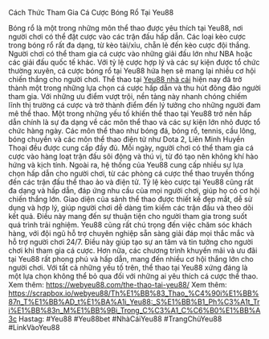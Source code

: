 Cách Thức Tham Gia Cá Cược Bóng Rổ Tại Yeu88

Bóng rổ là một trong những môn thể thao được yêu thích tại Yeu88, nơi người chơi có thể đặt cược vào các trận đấu hấp dẫn. Các loại kèo cược trong bóng rổ rất đa dạng, từ kèo tài/xỉu, chẵn lẻ đến kèo cược đội thắng. Người chơi có thể tham gia cá cược vào những giải đấu lớn như NBA hoặc các giải đấu quốc tế khác. Với tỷ lệ cược hợp lý và các sự kiện được tổ chức thường xuyên, cá cược bóng rổ tại Yeu88 hứa hẹn sẽ mang lại nhiều cơ hội chiến thắng cho người chơi.
Thể thao tại [Yeu88 nhà cái](https://webyeu88.com/) hiện nay đã trở thành một trong những lựa chọn cá cược hấp dẫn và thu hút đông đảo người tham gia. Với những ưu điểm vượt trội, nền tảng này nhanh chóng chiếm lĩnh thị trường cá cược và trở thành điểm đến lý tưởng cho những người đam mê thể thao. Một trong những yếu tố khiến thể thao tại Yeu88 trở nên hấp dẫn chính là sự đa dạng về các môn thể thao và các sự kiện lớn nhỏ được tổ chức hàng ngày. Các môn thể thao như bóng đá, bóng rổ, tennis, cầu lông, bóng chuyền và các môn thể thao điện tử như Dota 2, Liên Minh Huyền Thoại đều được cung cấp đầy đủ. Mỗi ngày, người chơi có thể tham gia cá cược vào hàng loạt trận đấu sôi động và thú vị, từ đó tạo nên không khí hào hứng và kịch tính.
Ngoài ra, hệ thống của Yeu88 cung cấp nhiều sự lựa chọn hấp dẫn cho người chơi, từ các phòng cá cược thể thao truyền thống đến các trận đấu thể thao ảo và điện tử. Tỷ lệ kèo cược tại Yeu88 cũng rất đa dạng và hấp dẫn, đáp ứng nhu cầu của mọi người chơi, giúp họ có cơ hội chiến thắng lớn. Giao diện của sảnh thể thao được thiết kế đẹp mắt, dễ sử dụng và hợp lý, giúp người chơi dễ dàng tìm kiếm các trận đấu và theo dõi kết quả. Điều này mang đến sự thuận tiện cho người tham gia trong suốt quá trình trải nghiệm.
Yeu88 cũng rất chú trọng đến việc chăm sóc khách hàng, với đội ngũ hỗ trợ chuyên nghiệp sẵn sàng giải đáp mọi thắc mắc và hỗ trợ người chơi 24/7. Điều này giúp tạo sự an tâm và tin tưởng cho người chơi khi tham gia cá cược. Hơn nữa, các chương trình khuyến mãi và ưu đãi tại Yeu88 rất phong phú và hấp dẫn, mang đến nhiều cơ hội thắng lớn cho người chơi. Với tất cả những yếu tố trên, thể thao tại Yeu88 xứng đáng là một lựa chọn không thể bỏ qua đối với những ai yêu thích cá cược thể thao.
Xem thêm: https://webyeu88.com/the-thao-tai-yeu88/
Xem thêm: https://scrapbox.io/webyeu88/Th%E1%BB%83_Thao_%C4%90i%E1%BB%87n_T%E1%BB%AD_t%E1%BA%A1i_Yeu88:_S%E1%BB%B1_Ph%C3%A1t_Tri%E1%BB%83n_M%E1%BB%9Bi_Trong_C%C3%A1_C%C6%B0%E1%BB%A3c
Hastag: #Yeu88 #Yeu88bet #NhàCáiYeu88 #TrangChủYeu88 #LinkVàoYeu88
